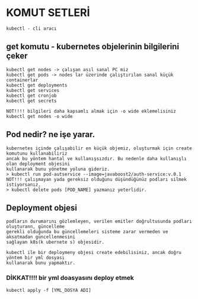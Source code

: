 # KOMUT SETLERİ

    kubectl - cli aracı

## get komutu - kubernetes objelerinin bilgilerini çeker

    kubectl get nodes -> çalışan asıl sanal PC miz 
    kubectl get pods -> nodes lar üzerinde çalıştırılan sanal küçük containerlar
    kubectl get deployments
    kubectl get services
    kubectl get cronjob
    kubectl get secrets

    NOT!!!! bilgileri daha kapsamlı almak için -o wide eklemelisiniz
    kubectl get nodes -o wide
 
## Pod nedir? ne işe yarar.

    kubernetes içinde çalışabilir en küçük objemiz, oluşturmak için create komutunu kullanabiliriz
    ancak bu yöntem hantal ve kullanışsızdır. Bu nedenle daha kullanışlı olan deployment objesini 
    kullanarak bunu yönetme yoluna gideriz.
    > kubectl run pod-autservice --image=javaboost2/auth-service:v.0.1
    NOT!!! çalışmayan yada gereksiz olduğunu düşündüğünüz podları silmek istiyorsanız,
    > kubectl delete pods [POD_NAME] yazmanız yeterlidir.

## Deployment objesi

    podların durumarını gözlemleyen, verilen emitler doğrultusunda podları oluşturann, güncelleme
    gerekli olduğunda bu güncellemeleri sisteme zarar vermeden ve aksatmadan güncellenmesini 
    sağlayan k8s(k ubernete s) objesidir.

    kubectl ile bir deploymeny objesi create edebilisiniz, ancak doğru yöntem bir yml dosyası
    kullanarak bunu yapmaktır.

### DİKKAT!!!! bir yml doasyasını deploy etmek

    kubectl apply -f [YML_DOSYA ADI]
